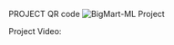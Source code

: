 
PROJECT QR code
![BigMart-ML Project](https://user-images.githubusercontent.com/76277409/143906812-f1e8296d-79bd-4c9d-8823-f68366110518.png)


Project Video:
